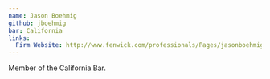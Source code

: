 ```yaml
---
name: Jason Boehmig
github: jboehmig
bar: California
links:
  Firm Website: http://www.fenwick.com/professionals/Pages/jasonboehmig.aspx
---
```


Member of the California Bar.